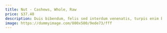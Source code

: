 ```yaml
---
title: Nut - Cashews, Whole, Raw
price: $37.48
description: Duis bibendum, felis sed interdum venenatis, turpis enim blandit mi, in porttitor pede justo eu massa. Donec dapibus. Duis at velit eu est congue elementum.
image: https://dummyimage.com/800x500/9ede73/fff
---
```


